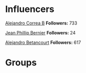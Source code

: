 <!-- TITLE: Communities -->
<!-- SUBTITLE: A quick summary of Communities -->

# Influencers
<div class=influencers>

[Alejandro Correa B](https://twitter.com/albahnsen)
**Followers:** 733

[Jean Phillip Bernier](https://twitter.com/jean_p_bernier)
**Followers:** 24

[Alejandro Betancourt](https://twitter.com/AlejoBt)
**Followers:** 617


</div>

# Groups
<div class=groups>


</div>

